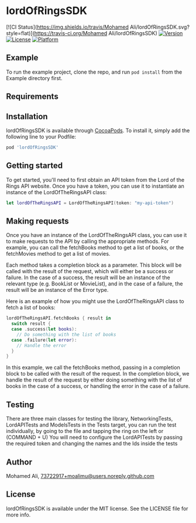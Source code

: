 # lordOfRingsSDK

[![CI Status](https://img.shields.io/travis/Mohamed Ali/lordOfRingsSDK.svg?style=flat)](https://travis-ci.org/Mohamed Ali/lordOfRingsSDK)
[![Version](https://img.shields.io/cocoapods/v/lordOfRingsSDK.svg?style=flat)](https://cocoapods.org/pods/lordOfRingsSDK)
[![License](https://img.shields.io/cocoapods/l/lordOfRingsSDK.svg?style=flat)](https://cocoapods.org/pods/lordOfRingsSDK)
[![Platform](https://img.shields.io/cocoapods/p/lordOfRingsSDK.svg?style=flat)](https://cocoapods.org/pods/lordOfRingsSDK)

## Example

To run the example project, clone the repo, and run `pod install` from the Example directory first.

## Requirements

## Installation

lordOfRingsSDK is available through [CocoaPods](https://cocoapods.org). To install
it, simply add the following line to your Podfile:

```ruby
pod 'lordOfRingsSDK'
```

## Getting started

To get started, you'll need to first obtain an API token from the Lord of the Rings API website. Once you have a token, you can use it to instantiate an instance of the LordOfTheRingsAPI class:

```swift
let lordOfTheRingsAPI = LordOfTheRingsAPI(token: "my-api-token")
```

## Making requests

Once you have an instance of the LordOfTheRingsAPI class, you can use it to make requests to the API by calling the appropriate methods. For example, you can call the fetchBooks method to get a list of books, or the fetchMovies method to get a list of movies.

Each method takes a completion block as a parameter. This block will be called with the result of the request, which will either be a success or failure. In the case of a success, the result will be an instance of the relevant type (e.g. BookList or MovieList), and in the case of a failure, the result will be an instance of the Error type.

Here is an example of how you might use the LordOfTheRingsAPI class to fetch a list of books:

```swift
lordOfTheRingsAPI.fetchBooks { result in
  switch result {
  case .success(let books):
    // Do something with the list of books
  case .failure(let error):
    // Handle the error
  }
}
```

In this example, we call the fetchBooks method, passing in a completion block to be called with the result of the request. In the completion block, we handle the result of the request by either doing something with the list of books in the case of a success, or handling the error in the case of a failure.


## Testing
There are three main classes for testing the library, NetworkingTests, LordAPITests and ModelsTests in the Tests target, you can run the test individually, by going to the file and tapping the ring on the left or (COMMAND + U)
You will need to configure the LordAPITests by passing the required token and changing the names and the Ids inside the tests


## Author

Mohamed Ali, 73722917+moalimu@users.noreply.github.com

## License

lordOfRingsSDK is available under the MIT license. See the LICENSE file for more info.
